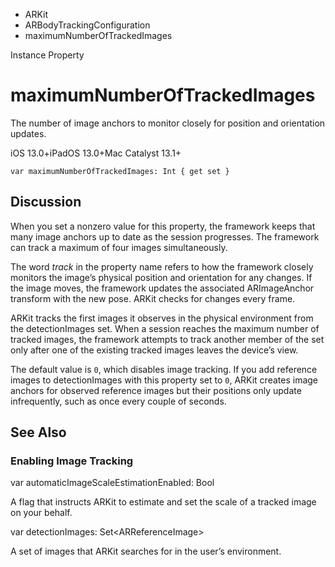 

- ARKit
- ARBodyTrackingConfiguration
-  maximumNumberOfTrackedImages 

Instance Property

# maximumNumberOfTrackedImages

The number of image anchors to monitor closely for position and orientation updates.

iOS 13.0+iPadOS 13.0+Mac Catalyst 13.1+

``` source
var maximumNumberOfTrackedImages: Int { get set }
```

## Discussion

When you set a nonzero value for this property, the framework keeps that many image anchors up to date as the session progresses. The framework can track a maximum of four images simultaneously.

The word *track* in the property name refers to how the framework closely monitors the image’s physical position and orientation for any changes. If the image moves, the framework updates the associated ARImageAnchor transform with the new pose. ARKit checks for changes every frame.

ARKit tracks the first images it observes in the physical environment from the detectionImages set. When a session reaches the maximum number of tracked images, the framework attempts to track another member of the set only after one of the existing tracked images leaves the device’s view.

The default value is `0`, which disables image tracking. If you add reference images to detectionImages with this property set to `0`, ARKit creates image anchors for observed reference images but their positions only update infrequently, such as once every couple of seconds.

## See Also

### Enabling Image Tracking

var automaticImageScaleEstimationEnabled: Bool

A flag that instructs ARKit to estimate and set the scale of a tracked image on your behalf.

var detectionImages: Set&lt;ARReferenceImage>

A set of images that ARKit searches for in the user’s environment.


